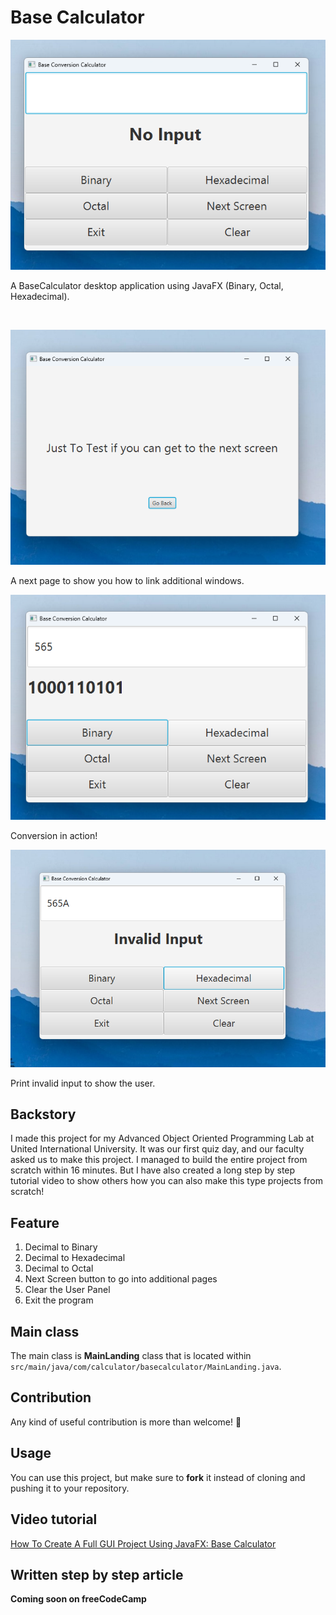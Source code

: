 # Base Calculator

![BaseCalculator](images/img%20(1).png)

A BaseCalculator desktop application using JavaFX (Binary, Octal, Hexadecimal).

<br>

![Next page](images/img%20(2).png)

A next page to show you how to link additional windows.

![In action](images/img%20(3).png)

Conversion in action!

![Invalid input](images/img%20(4).png)

Print invalid input to show the user.


## Backstory

I made this project for my Advanced Object Oriented Programming Lab at United International University. It was our first quiz day, and our faculty asked us to make this project. I managed to build the entire project from scratch within 16 minutes. But I have also created a long step by step tutorial video to show others how you can also make this type projects from scratch!

## Feature

1. Decimal to Binary
2. Decimal to Hexadecimal
3. Decimal to Octal
4. Next Screen button to go into additional pages
5. Clear the User Panel
6. Exit the program

## Main class
The main class is **MainLanding** class that is located within `src/main/java/com/calculator/basecalculator/MainLanding.java`.

## Contribution

Any kind of useful contribution is more than welcome! 🤗

## Usage

You can use this project, but make sure to **fork** it instead of cloning and pushing it to your repository.

## Video tutorial
[How To Create A Full GUI Project Using JavaFX: Base Calculator](https://youtu.be/KMpshYEIxFs)

## Written step by step article

**Coming soon on freeCodeCamp**
